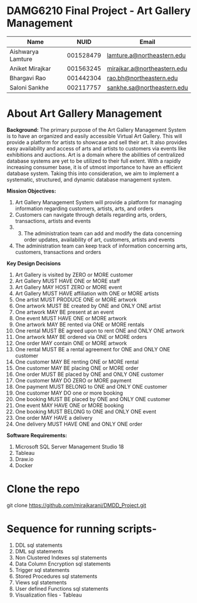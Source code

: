 # DAMG6210 Final Project - Art Gallery Management

| Name | NUID | Email |
| ------------- | --------- | ---------------------------- |
| Aishwarya Lamture | 001528479 | lamture.a@northeastern.edu |
| Aniket Mirajkar | 001563245 | mirajkar.a@northeastern.edu |
| Bhargavi Rao | 001442304 | rao.bh@northeastern.edu |
| Saloni Sankhe | 002117757 | sankhe.sa@northeastern.edu |

# About Art Gallery Management

**Background:**
The primary purpose of the Art Gallery Management System is to have an organized and easily
accessible Virtual Art Gallery. This will provide a platform for artists to showcase and sell their art. It also
provides easy availability and access of arts and artists to customers via events like exhibitions and
auctions. Art is a domain where the abilities of centralized database systems are yet to be utilized to
their full extent. With a rapidly increasing consumer base, it is of utmost importance to have an efficient
database system. Taking this into consideration, we aim to implement a systematic, structured, and
dynamic database management system.

**Mission Objectives:**
1. Art Gallery Management System will provide a platform for managing information regarding
customers, artists, arts, and orders
2. Customers can navigate through details regarding arts, orders, transactions, artists and events
3. 3. The administration team can add and modify the data concerning order updates, availability of
art, customers, artists and events
4. The administration team can keep track of information concerning arts, customers, transactions
and orders

**Key Design Decisions**
1. Art Gallery is visited by ZERO or MORE customer
2. Art Gallery MUST HAVE ONE or MORE staff
3. Art Gallery MAY HOST ZERO or MORE event
4. Art Gallery MUST HAVE affiliation with ONE or MORE artists
5. One artist MUST PRODUCE ONE or MORE artwork
6. One artwork MUST BE created by ONE and ONLY ONE artist
7. One artwork MAY BE present at an event
8. One event MUST HAVE ONE or MORE artwork
9. One artwork MAY BE rented via ONE or MORE rentals
10. One rental MUST BE agreed upon to rent ONE and ONLY ONE artwork
11. One artwork MAY BE ordered via ONE or MORE orders
12. One order MAY contain ONE or MORE artwork
13. One rental MUST BE a rental agreement for ONE and ONLY ONE customer
14. One customer MAY BE renting ONE or MORE rental
15. One customer MAY BE placing ONE or MORE order
16. One order MUST BE placed by ONE and ONLY ONE customer
17. One customer MAY DO ZERO or MORE payment
18. One payment MUST BELONG to ONE and ONLY ONE customer
19. One customer MAY DO one or more booking
20. One booking MUST BE placed by ONE and ONLY ONE customer
21. One event MAY HAVE ONE or MORE booking
22. One booking MUST BELONG to ONE and ONLY ONE event
23. One order MAY HAVE a delivery
24. One delivery MUST HAVE ONE and ONLY ONE order

**Software Requirements:**
1. Microsoft SQL Server Management Studio 18
2. Tableau
3. Draw.io
4. Docker

# Clone the repo
git clone https://github.com/mirajkarani/DMDD_Project.git

# Sequence for running scripts-
1. DDL sql statements
2. DML sql statements
3. Non Clustered Indexes sql statements
4. Data Column Encryption sql statements
5. Trigger sql statements
6. Stored Procedures sql statements
7. Views sql statements
8. User defined Functions sql statements
9. Visualization files - Tableau
